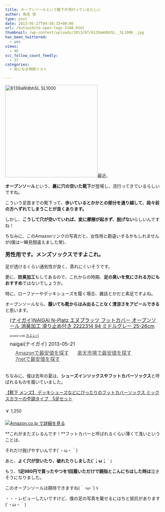 ```yaml
---
title: オープンソールという靴下が流行っているらしい
author: 魚住 惇
type: post
date: 2013-05-27T04:58:33+00:00
url: /kutsushita-open-legs-3188.html
thumbnail: /wp-content/uploads/2013/07/6139aWdbhSL._SL1000_.jpg
has_been_twittered:
  - yes
views:
  - 46
scc_follow_count_feedly:
  - 37
categories:
  - 気になる物欲リスト

---
```

<img decoding="async" loading="lazy" title="6139aWdbhSL._SL1000_.jpg" alt="6139aWdbhSL SL1000" src="/wp-content/uploads/2013/05/6139aWdbhSL._SL1000_.jpg" width="300" height="300" border="0" /><!--more-->最近、

**オープンソール**という、**裏に穴の空いた靴下**が登場し、流行ってきているらしいですね。

こういう足首までの靴下って、**歩いているとかかとの部分を通り越して、段々前の方へずれてしまうことが良くあります。**

しかし、**こうして穴が空いていれば、変に摩擦が起きず、脱げない**らしいんですね！

ちなみに、このAmazonリンクの写真だと、女性用と勘違いするかもしれませんが(僕は一瞬見間違えました笑)、

<p style="font-size: 17px;">
  <b> 男性用です。メンズソックスですよこれ。</b>
</p>

足が透けるくらい通気性が良く、蒸れにくいそうです。

更に、**防臭加工**もしてあるので、これからの時期、**足の臭いを気にされる方にもおすすめ**ではないでしょうか。

特に、ローファーやデッキシューズを履く場合、雑誌とかだと素足ですよね。

オープンソールなら、**履いても靴からはみ出ることなく清涼さをアピールできる**と思います。

<div class="kaerebalink-box" style="text-align: left; padding-bottom: 20px; font-size: medium; /zoom: 1; overflow: hidden;">
  <div class="kaerebalink-image" style="float: left; margin: 0 15px 10px 0;">
    <a href="http://www.amazon.co.jp/exec/obidos/ASIN/B00BOHW51A/jn050191-22/ref=nosim/" target="_blank" rel="nofollow"><img decoding="async" style="border: none;" alt="" src="http://ecx.images-amazon.com/images/I/51JrQYqi-nL._SL160_.jpg" /></a>
  </div>
  <div class="kaerebalink-info" style="line-height: 120%; /zoom: 1; overflow: hidden;">
    <div class="kaerebalink-name" style="margin-bottom: 10px; line-height: 120%;">
      <a href="http://www.amazon.co.jp/exec/obidos/ASIN/B00BOHW51A/jn050191-22/ref=nosim/" target="_blank" rel="nofollow">(ナイガイ)NAIGAI N-Platz エヌプラッツ フットカバー オープンソール 消臭加工 滑り止め付き 2222314 94 ミドルグレー 25-26cm</a></p>
      <div class="kaerebalink-powered-date" style="font-size: 8pt; margin-top: 5px; font-family: verdana; line-height: 120%;">
        posted with <a href="http://kaereba.com" target="_blank">カエレバ</a>
      </div>
    </div>
    <div class="kaerebalink-detail" style="margin-bottom: 5px;">
      naigai(ナイガイ) 2013-05-21
    </div>
    <div class="kaerebalink-link1" style="margin-top: 10px; opacity: .80; filter: alpha(opacity=80);">
      <div class="shoplinkamazon" style="display: inline; margin-right: 5px; background: url('http://img.yomereba.com/simple5.gif') 0 0 no-repeat; padding: 2px 0 2px 18px; white-space: nowrap;">
        <a title="アマゾン" href="http://www.amazon.co.jp/gp/search?keywords=NAIGAI%20N-Platz%20%83G%83k%83v%83%89%83b%83c%20%83t%83b%83g%83J%83o%81%5B%20%83I%81%5B%83v%83%93&__mk_ja_JP=%83J%83%5E%83J%83i&tag=jn050191-22" target="_blank" rel="nofollow">Amazonで最安値を探す</a>
      </div>
      <div class="shoplinkrakuten" style="display: inline; margin-right: 5px; background: url('http://img.yomereba.com/simple5.gif') 0 0 no-repeat; padding: 2px 0 2px 18px; white-space: nowrap;">
        <a title="楽天市場" href="http://hb.afl.rakuten.co.jp/hgc/0b392da9.3aef67b4.0b392daa.d09d4b3c/?pc=http%3A%2F%2Fsearch.rakuten.co.jp%2Fsearch%2Fmall%2FNAIGAI%2520N-Platz%2520%25E3%2582%25A8%25E3%2583%258C%25E3%2583%2597%25E3%2583%25A9%25E3%2583%2583%25E3%2583%2584%2520%25E3%2583%2595%25E3%2583%2583%25E3%2583%2588%25E3%2582%25AB%25E3%2583%2590%25E3%2583%25BC%2520%25E3%2582%25AA%25E3%2583%25BC%25E3%2583%2597%25E3%2583%25B3%2F-%2Ff.1-p.1-s.2-sf.0-st.A-v.2%3Fx%3D0%26scid%3Daf_ich_link_urltxt%26m%3Dhttp%3A%2F%2Fm.rakuten.co.jp%2F" target="_blank" rel="nofollow">楽天市場で最安値を探す</a>
      </div>
      <div class="shoplinkseven" style="display: inline; margin-right: 5px; background: url('http://img.yomereba.com/simple5.gif') 0 0 no-repeat; padding: 2px 0 2px 18px; white-space: nowrap;">
        <a title="セブンネットショッピング" href="http://px.a8.net/svt/ejp?a8mat=25TN41+4Z7HV6+2N1Y+BW8O2&a8ejpredirect=http%3A%2F%2Fwww.7netshopping.jp%2Frelay%2Faffiliate%2FAnotherCompanyEntrance%2F%3FA8_PID%3Ds00000012319001%26VIEW_URL%3Dhttp%253A%252F%252Fwww.7netshopping.jp%252Fall%252Fsearch_result%252F-%252Fbprice%252Foff%252Fsort%252F0%252Fkword_in%252FNAIGAI%252520N-Platz%252520%2525E3%252582%2525A8%2525E3%252583%25258C%2525E3%252583%252597%2525E3%252583%2525A9%2525E3%252583%252583%2525E3%252583%252584%252520%2525E3%252583%252595%2525E3%252583%252583%2525E3%252583%252588%2525E3%252582%2525AB%2525E3%252583%252590%2525E3%252583%2525BC%252520%2525E3%252582%2525AA%2525E3%252583%2525BC%2525E3%252583%252597%2525E3%252583%2525B3%252FallGoods%252Fon%252Fsubmit.x%252F30%252Fdisp_result%252F1%252Fsubmit.y%252F9%252Fprvlg%252Foff%252Fnobuy%252Fon%252FsetProduct%252Foff%252Foop%252Fon%252Fctgy%252Fall%252FfromKeywordSearch%252Ftrue" target="_blank" rel="nofollow">7netで最安値を探す</a>
      </div>
    </div>
  </div>
  <div class="booklink-footer" style="clear: left;">
  </div>
</div>

ちなみに、僕は去年の夏は、**シューズインソックスやフットカバーソックス**と呼ばれるものを履いていました。

<div class="amz-container" style="overflow: hidden; margin-bottom: 20px;">
  <div class="amz-left" style="float: left; margin: 0 20px 0;">
    <a href="http://www.amazon.co.jp/exec/obidos/ASIN/B00CAMBHGC/jn050191-22/ref=nosim/" target="_blank" rel="nofollow"><img decoding="async" class="amz-img" alt="" src="http://ecx.images-amazon.com/images/I/517TD4YoMwL._SL160_.jpg" /></a>
  </div>
  <div class="amz-right" style="overflow: hidden;">
    <div class="amz-title" style="margin-bottom: 20px;">
      <a href="http://www.amazon.co.jp/exec/obidos/ASIN/B00CAMBHGC/jn050191-22/ref=nosim/" target="_blank" rel="nofollow">【靴下 メンズ】 デッキシューズなどにぴったりのフットカバーソックス ミックスカラーの杢調タイプ　5足セット</a>
    </div>
    <div class="amz-detail">
      <div class="amz-info1" style="white-space: nowrap;">
      </div>
      <div class="amz-info2" style="white-space: nowrap;">
      </div>
      <div class="amz-price" style="white-space: nowrap;">
        ￥ 1,250
      </div>
    </div>
  </div>
</div>

<a href="http://www.amazon.co.jp/exec/obidos/ASIN/B00CAMBHGC/jn050191-22/ref=nosim/" target="_blank" rel="nofllow"><img decoding="async" alt="Amazon.co.jp で詳細を見る" src="http://uozumi.ddo.jp/images/amazoncheck.gif" /></a>

**これがまたズレるんです！**フットカバーと呼ばれるくらい薄くて浅いということは、

それだけ脱げやすいんです(´・ω・｀)

あと、<span style="font-size: 13px;"><span style="font-size: 14px;"><b>よく穴が空いたり、破れたりしました(´；ω；</b></span>｀) </span>

もう、**1足980円で買ったやつを1回履いただけで親指とこんにちはした時は**泣きそうになりました。

このオープンソールは期待できますね(｀･ω･´)ゞ

・・・レビューしたいですけど、僕の足の写真を載せるにはちと抵抗があります(´・ω・｀)

&nbsp;